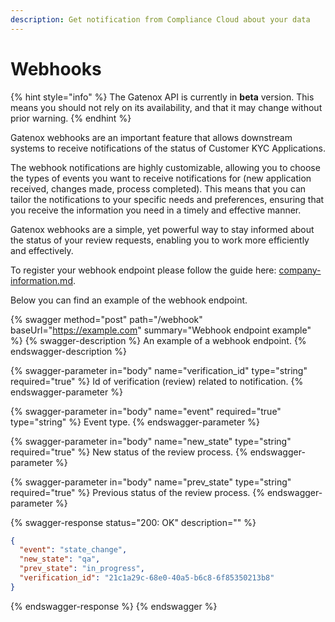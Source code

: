 ```yaml
---
description: Get notification from Compliance Cloud about your data
---
```


# Webhooks

{% hint style="info" %}
The Gatenox API is currently in **beta** version. This means you should not rely on its availability, and that it may change without prior warning.
{% endhint %}

Gatenox webhooks are an important feature that allows downstream systems to receive notifications of the status of Customer KYC Applications.&#x20;

The webhook notifications are highly customizable, allowing you to choose the types of events you want to receive notifications for (new application received, changes made, process completed). This means that you can tailor the notifications to your specific needs and preferences, ensuring that you receive the information you need in a timely and effective manner.

Gatenox webhooks are a simple, yet powerful way to stay informed about the status of your review requests, enabling you to work more efficiently and effectively.

To register your webhook endpoint please follow the guide here: [company-information.md](../general-settings/company-information.md "mention").

Below you can find an example of the webhook endpoint.

{% swagger method="post" path="/webhook" baseUrl="https://example.com" summary="Webhook endpoint example" %}
{% swagger-description %}
An example of a webhook endpoint.
{% endswagger-description %}

{% swagger-parameter in="body" name="verification_id" type="string" required="true" %}
Id of verification (review) related to notification.
{% endswagger-parameter %}

{% swagger-parameter in="body" name="event" required="true" type="string" %}
Event type.
{% endswagger-parameter %}

{% swagger-parameter in="body" name="new_state" type="string" required="true" %}
New status of the review process.
{% endswagger-parameter %}

{% swagger-parameter in="body" name="prev_state" type="string" required="true" %}
Previous status of the review process.
{% endswagger-parameter %}

{% swagger-response status="200: OK" description="" %}
```json
{
  "event": "state_change",
  "new_state": "qa",
  "prev_state": "in_progress",
  "verification_id": "21c1a29c-68e0-40a5-b6c8-6f85350213b8"
}
```
{% endswagger-response %}
{% endswagger %}
